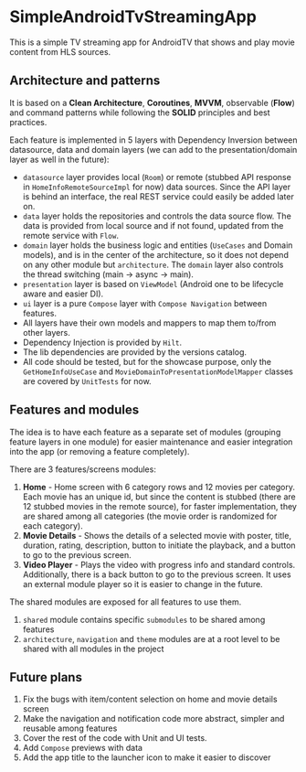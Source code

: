 # SimpleAndroidTvStreamingApp

This is a simple TV streaming app for AndroidTV that shows and play movie content from HLS sources.


## Architecture and patterns
It is based on a **Clean Architecture**, **Coroutines**, **MVVM**, observable (**Flow**) and command patterns while following the **SOLID** principles and best practices.

Each feature is implemented in 5 layers with Dependency Inversion between datasource, data and domain layers (we can add to the presentation/domain layer as well in the future): 
- `datasource` layer provides local (`Room`) or remote (stubbed API response in `HomeInfoRemoteSourceImpl` for now) data sources. Since the API layer is behind an interface, the real REST service could easily be added later on.
- `data` layer holds the repositories and controls the data source flow. The data is provided from local source and if not found, updated from the remote service with `Flow`.
- `domain` layer holds the business logic and entities (`UseCases` and Domain models), and is in the center of the architecture, so it does not depend on any other module but `architecture`. The `domain` layer also controls the thread switching (main -> async -> main).  
- `presentation` layer is based on `ViewModel` (Android one to be lifecycle aware and easier DI).
- `ui` layer is a pure `Compose` layer with `Compose Navigation` between features.
- All layers have their own models and mappers to map them to/from other layers. 
- Dependency Injection is provided by `Hilt`.
- The lib dependencies are provided by the versions catalog.
- All code should be tested, but for the showcase purpose, only the `GetHomeInfoUseCase` and `MovieDomainToPresentationModelMapper` classes are covered by `UnitTests` for now.

## Features and modules
The idea is to have each feature as a separate set of modules (grouping feature layers in one module) for easier maintenance and easier integration into the app (or removing a feature completely).

There are 3 features/screens modules:
1. **Home** - Home screen with 6 category rows and 12 movies per category. Each movie has an unique id, but since the content is stubbed (there are 12 stubbed movies in the remote source), for faster implementation, they are shared among all categories (the movie order is randomized for each category).
2. **Movie Details** - Shows the details of a selected movie with poster, title, duration, rating, description, button to initiate the playback, and a button to go to the previous screen.
3. **Video Player** - Plays the video with progress info and standard controls. Additionally, there is a back button to go to the previous screen. It uses an external module player so it is easier to change in the future. 

The shared modules are exposed for all features to use them.
1. `shared` module contains specific `submodules` to be shared among features
2. `architecture`, `navigation` and `theme` modules are at a root level to be shared with all modules in the project

## Future plans
1. Fix the bugs with item/content selection on home and movie details screen
2. Make the navigation and notification code more abstract, simpler and reusable among features
3. Cover the rest of the code with Unit and UI tests.
4. Add `Compose` previews with data
5. Add the app title to the launcher icon to make it easier to discover
